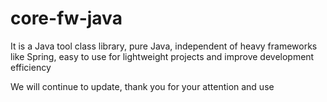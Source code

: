 # core-fw-java
It is a Java tool class library, pure Java, independent of heavy frameworks like Spring, easy to use for lightweight projects and improve development efficiency

We will continue to update, thank you for your attention and use